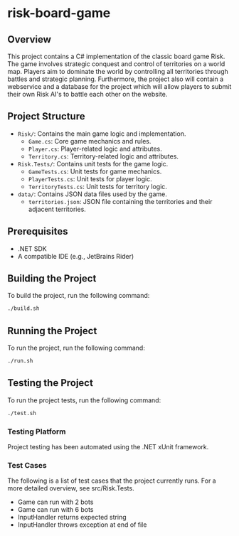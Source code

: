 # risk-board-game

## Overview

This project contains a C# implementation of the classic board game Risk. The game involves strategic conquest and control of territories on a world map. Players aim to dominate the world by controlling all territories through battles and strategic planning.
Furthermore, the project also will contain a webservice and a database for the project which will allow players to submit their own Risk AI's to battle each other on the website.

## Project Structure

- `Risk/`: Contains the main game logic and implementation.
    - `Game.cs`: Core game mechanics and rules.
    - `Player.cs`: Player-related logic and attributes.
    - `Territory.cs`: Territory-related logic and attributes.
- `Risk.Tests/`: Contains unit tests for the game logic.
    - `GameTests.cs`: Unit tests for game mechanics.
    - `PlayerTests.cs`: Unit tests for player logic.
    - `TerritoryTests.cs`: Unit tests for territory logic.
- `data/`: Contains JSON data files used by the game.
    - `territories.json`: JSON file containing the territories and their adjacent territories.

## Prerequisites

- .NET SDK
- A compatible IDE (e.g., JetBrains Rider)

## Building the Project

To build the project, run the following command:
```sh
./build.sh
```

## Running the Project

To run the project, run the following command:
```sh
./run.sh
```

## Testing the Project

To run the project tests, run the following command:
```sh
./test.sh
```

### Testing Platform

Project testing has been automated using the .NET xUnit framework.

### Test Cases

The following is a list of test cases that the project currently runs. For a more detailed overview, see src/Risk.Tests.

* Game can run with 2 bots
* Game can run with 6 bots
* InputHandler returns expected string
* InputHandler throws exception at end of file

